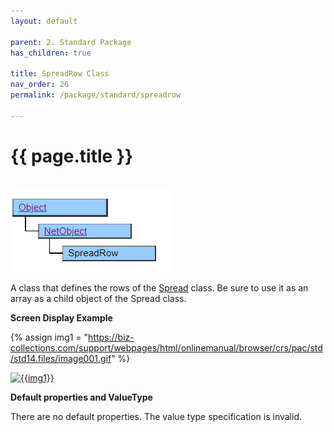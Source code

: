 ```yaml
---
layout: default

parent: 2. Standard Package
has_children: true

title: SpreadRow Class
nav_order: 26
permalink: /package/standard/spreadrow

---
```

# {{ page.title }}
<br>

<a href="/img/Package/Standard-SpreadRow.PNG" target="_blank">
<img src="/img/Package/Standard-SpreadRow.PNG" alt="login image"></a>

A class that defines the rows of the <a href="/package/standard/spread">Spread</a> class. Be sure to use it as an array as a child object of the Spread class.


**Screen Display Example**


{% assign img1 = "https://biz-collections.com/support/webpages/html/onlinemanual/browser/crs/pac/std/std14.files/image001.gif" %}

<a href="{{ img1 }}" target="_blank"> <img src="{{ img1 }}" alt="{{img1}}"></a>


**Default properties and ValueType**

There are no default properties. The value type specification is invalid.